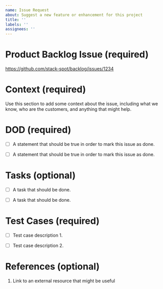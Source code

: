 ```yaml
---
name: Issue Request
about: Suggest a new feature or enhancement for this project
title: ''
labels: ''
assignees: ''
---
```

# Product Backlog Issue (required)
https://github.com/stack-spot/backlog/issues/1234
# Context (required)
Use this section to add some context about the issue, including what we know, who are the customers, and anything that might help.

# DOD (required)
- [ ] A statement that should be true in order to mark this issue as done.
- [ ] A statement that should be true in order to mark this issue as done.


# Tasks (optional)
- [ ] A task that should be done.
- [ ] A task that should be done.


# Test Cases (required)
- [ ] Test case description 1.
- [ ] Test case description 2.


# References (optional)
1. Link to an external resource that might be useful
